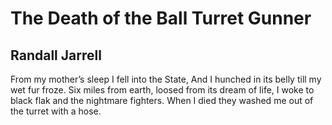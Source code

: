 # The Death of the Ball Turret Gunner
## Randall Jarrell
From my mother’s sleep I fell into the State,
And I hunched in its belly till my wet fur froze.
Six miles from earth, loosed from its dream of life,
I woke to black flak and the nightmare fighters.
When I died they washed me out of the turret with a hose.